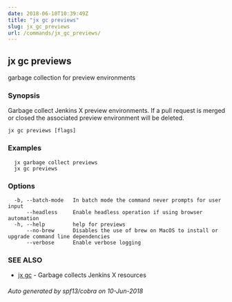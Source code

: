 ```yaml
---
date: 2018-06-10T10:39:49Z
title: "jx gc previews"
slug: jx_gc_previews
url: /commands/jx_gc_previews/
---
```

## jx gc previews

garbage collection for preview environments

### Synopsis

Garbage collect Jenkins X preview environments.  If a pull request is merged or closed the associated preview environment will be deleted.

```
jx gc previews [flags]
```

### Examples

```
  jx garbage collect previews
  jx gc previews
```

### Options

```
  -b, --batch-mode   In batch mode the command never prompts for user input
      --headless     Enable headless operation if using browser automation
  -h, --help         help for previews
      --no-brew      Disables the use of brew on MacOS to install or upgrade command line dependencies
      --verbose      Enable verbose logging
```

### SEE ALSO

* [jx gc](/commands/jx_gc/)	 - Garbage collects Jenkins X resources

###### Auto generated by spf13/cobra on 10-Jun-2018
